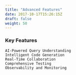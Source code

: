 ```yaml
---
title: "Advanced Features"
date: 2017-10-17T15:26:15Z
draft: false
weight: 50
---
```



### Key Features
```
AI-Powered Query Understanding
Intelligent Code Generation
Real-Time Collaboration
Comprehensive Testing
Observability and Monitoring
```